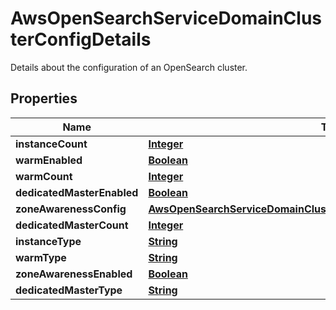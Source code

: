 

# AwsOpenSearchServiceDomainClusterConfigDetails

Details about the configuration of an OpenSearch cluster.

## Properties

| Name | Type | Description | Notes |
|------------ | ------------- | ------------- | -------------|
|**instanceCount** | [**Integer**](Integer.md) |  |  [optional] |
|**warmEnabled** | [**Boolean**](Boolean.md) |  |  [optional] |
|**warmCount** | [**Integer**](Integer.md) |  |  [optional] |
|**dedicatedMasterEnabled** | [**Boolean**](Boolean.md) |  |  [optional] |
|**zoneAwarenessConfig** | [**AwsOpenSearchServiceDomainClusterConfigDetailsZoneAwarenessConfig**](AwsOpenSearchServiceDomainClusterConfigDetailsZoneAwarenessConfig.md) |  |  [optional] |
|**dedicatedMasterCount** | [**Integer**](Integer.md) |  |  [optional] |
|**instanceType** | [**String**](String.md) |  |  [optional] |
|**warmType** | [**String**](String.md) |  |  [optional] |
|**zoneAwarenessEnabled** | [**Boolean**](Boolean.md) |  |  [optional] |
|**dedicatedMasterType** | [**String**](String.md) |  |  [optional] |



